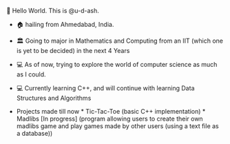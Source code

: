 
👋 Hello World. This is @u-d-ash.
 * 🏠 hailing from Ahmedabad, India.
 * 🏛️ Going to major in Mathematics and Computing from an IIT (which one is yet to be decided) in the next 4 Years
 * 💻 As of now, trying to explore the world of computer science as much as I could.
 * 💻 Currently learning C++, and will continue with learning Data Structures and Algorithms
 
 * Projects made till now
        * Tic-Tac-Toe (basic C++ implementation)
        * Madlibs [In progress] (program allowing users to create their own madlibs game and play games made by other users (using a text file as a database))
 
 
